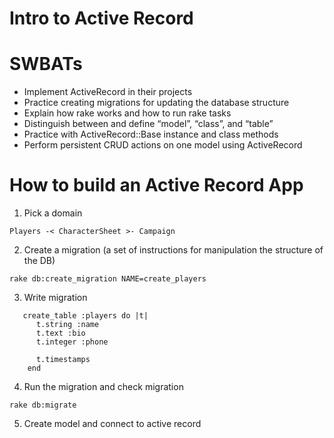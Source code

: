 # Intro to Active Record 
# SWBATs 
- Implement ActiveRecord in their projects
- Practice creating migrations for updating the database structure
- Explain how rake works and how to run rake tasks
- Distinguish between and define “model”, “class”, and “table”
- Practice with ActiveRecord::Base instance and class methods
- Perform persistent CRUD actions on one model using ActiveRecord

# How to build an Active Record App
1. Pick a domain 
```
Players -< CharacterSheet >- Campaign 

```
2. Create a migration (a set of instructions for manipulation the structure of the DB)
```
rake db:create_migration NAME=create_players

```

3. Write migration 
```
   create_table :players do |t|
      t.string :name
      t.text :bio
      t.integer :phone 

      t.timestamps
    end
```

4. Run the migration and check migration

```
rake db:migrate 
```

5. Create model and connect to active record